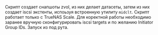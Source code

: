 Скрипт создает снапшоты zvol, из них делает датасеты, затем из них создает iscsi экстенты, испоьзуя встроенную утилиту `midclt`. Скрипт работает только с TrueNAS Scale. Для коректной работы необходимо заранее вручную сконфигурировать iscsi targets и по желанию Initiator Group IDs. Запуск из под рута.
